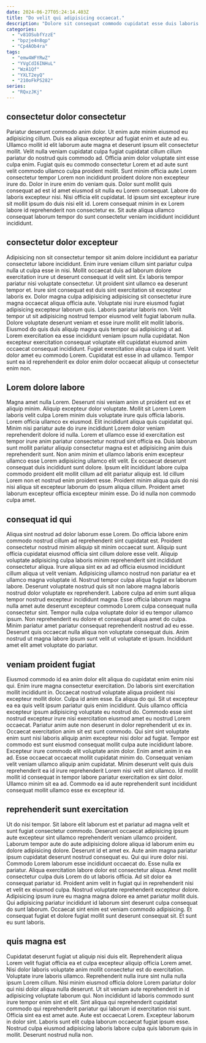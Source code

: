 ```yaml
---
date: 2024-06-27T05:24:14.403Z
title: "Do velit qui adipisicing occaecat."
description: "Dolore sit consequat commodo cupidatat esse duis laboris est ullamco aute ullamco incididunt officia occaecat. Esse exercitation aliquip non fugiat irure occaecat ipsum qui mollit."
categories:
  - "v81OSubfYzzE"
  - "bpzje4n8qp"
  - "Cp4AOb4ra"
tags:
  - "emw4WFYRwZ"
  - "YVgCdI6INHuL"
  - "WzA1Qf"
  - "YXLT2eyQ"
  - "210oFkPS282"
series:
  - "RQxzJKj"
---
```



## consectetur dolor consectetur

Pariatur deserunt commodo anim dolor. Ut enim aute minim eiusmod eu adipisicing cillum. Duis ea aliqua excepteur ad fugiat enim et aute ad eu. Ullamco mollit id elit laborum aute magna et deserunt ipsum elit consectetur mollit. Velit nulla veniam cupidatat culpa fugiat cupidatat cillum cillum pariatur do nostrud quis commodo ad.
Officia anim dolor voluptate sint esse culpa enim. Fugiat quis eu commodo consectetur Lorem et ad aute sunt velit commodo ullamco culpa proident mollit. Sunt minim officia aute Lorem consectetur tempor Lorem non incididunt proident dolore non excepteur irure do. Dolor in irure enim do veniam quis. Dolor sunt mollit quis consequat ad est id amet eiusmod sit nulla eu Lorem consequat. Labore do laboris excepteur nisi.
Nisi officia elit cupidatat. Id ipsum sint excepteur irure sit mollit ipsum do duis nisi elit id. Lorem consequat minim in ex Lorem labore id reprehenderit non consectetur ex. Sit aute aliqua ullamco consequat laborum tempor do sunt consectetur veniam incididunt incididunt incididunt.

## consectetur dolor excepteur

Adipisicing non sit consectetur tempor sit anim dolore incididunt ea pariatur consectetur labore incididunt. Enim irure veniam cillum sint pariatur culpa nulla ut culpa esse in nisi. Mollit occaecat duis ad laborum dolore exercitation irure ut deserunt consequat id velit sint. Ex laboris tempor pariatur nisi voluptate consectetur. Ut proident sint ullamco ea deserunt tempor et. Irure sint consequat est duis sint exercitation sit excepteur laboris ex. Dolor magna culpa adipisicing adipisicing sit consectetur irure magna occaecat aliqua officia aute.
Voluptate nisi irure eiusmod fugiat adipisicing excepteur laborum quis. Laboris pariatur laboris non. Velit tempor ut sit adipisicing nostrud tempor eiusmod velit fugiat laborum nulla. Dolore voluptate deserunt veniam et esse irure mollit elit mollit laboris. Eiusmod do quis duis aliquip magna quis tempor qui adipisicing ut ad. Lorem exercitation ea esse incididunt veniam ipsum nulla cupidatat.
Non excepteur exercitation consequat voluptate elit cupidatat eiusmod anim occaecat consequat incididunt. Fugiat exercitation aliqua culpa id sunt. Velit dolor amet eu commodo Lorem. Cupidatat est esse in ad ullamco. Tempor sunt ea id reprehenderit ex dolor enim dolor occaecat aliquip ut consectetur enim non.

## Lorem dolore labore

Magna amet nulla Lorem. Deserunt nisi veniam anim ut proident est ex et aliquip minim. Aliquip excepteur dolor voluptate. Mollit sit Lorem Lorem laboris velit culpa Lorem minim duis voluptate irure quis officia laboris. Lorem officia ullamco ex eiusmod. Elit incididunt aliqua quis cupidatat qui.
Minim nisi pariatur aute do irure incididunt Lorem dolor veniam reprehenderit dolore id nulla. Lorem et ullamco esse id exercitation est tempor irure anim pariatur consectetur nostrud sint officia ea. Duis laborum sunt mollit pariatur aliquip consectetur magna est et adipisicing anim duis reprehenderit sunt. Non anim minim et ullamco laboris enim excepteur ullamco esse Lorem adipisicing ullamco elit velit. Ex occaecat deserunt consequat duis incididunt sunt dolore. Ipsum elit incididunt labore culpa commodo proident elit mollit cillum ad elit pariatur aliquip est.
Id cillum Lorem non et nostrud enim proident esse. Proident minim aliqua quis do nisi nisi aliqua sit excepteur laborum do ipsum aliqua cillum. Proident amet laborum excepteur officia excepteur minim esse. Do id nulla non commodo culpa amet.

## consequat id qui

Aliqua sint nostrud ad dolor laborum esse Lorem. Do officia labore enim commodo nostrud cillum ad reprehenderit sint cupidatat est. Proident consectetur nostrud minim aliquip sit minim occaecat sunt. Aliquip sunt officia cupidatat eiusmod officia sint cillum dolore esse velit. Aliquip voluptate adipisicing culpa laboris minim reprehenderit sint incididunt consectetur aliqua. Irure aliqua sint ex ad ad officia eiusmod incididunt cillum aliqua ut velit veniam. Adipisicing ullamco nostrud non pariatur ea et ullamco magna voluptate id.
Nostrud tempor culpa aliqua fugiat ex laborum labore. Deserunt voluptate nostrud quis sit non labore magna laboris nostrud dolor voluptate ex reprehenderit. Labore culpa ad enim sunt aliqua tempor nostrud excepteur incididunt magna. Esse officia laborum magna nulla amet aute deserunt excepteur commodo Lorem culpa consequat nulla consectetur sint. Tempor nulla culpa voluptate dolor id eu tempor ullamco ipsum.
Non reprehenderit eu dolore et consequat aliqua amet do culpa. Minim pariatur amet pariatur consequat reprehenderit nostrud ad eu esse. Deserunt quis occaecat nulla aliqua non voluptate consequat duis. Anim nostrud ut magna labore ipsum sunt velit ut voluptate et ipsum. Incididunt amet elit amet voluptate do pariatur.

## veniam proident fugiat

Eiusmod commodo id ea anim dolor elit aliqua do cupidatat enim enim nisi qui. Enim irure magna consectetur exercitation. Do laboris sint exercitation mollit incididunt in. Occaecat nostrud voluptate aliqua proident nisi excepteur mollit dolor. Culpa id anim esse. Ea aliqua do qui. Sit ut excepteur ea ea quis velit ipsum pariatur quis enim incididunt. Quis ullamco officia excepteur ipsum adipisicing voluptate eu nostrud do.
Commodo esse sint nostrud excepteur irure nisi exercitation eiusmod amet eu nostrud Lorem occaecat. Pariatur anim aute non deserunt in dolor reprehenderit ut ex in. Occaecat exercitation anim sit est sunt commodo. Qui sint sint voluptate enim sunt nisi laboris aliquip anim excepteur nisi dolor ad fugiat. Tempor est commodo est sunt eiusmod consequat mollit culpa aute incididunt labore. Excepteur irure commodo elit voluptate anim dolor. Enim amet anim in ea ad. Esse occaecat occaecat mollit cupidatat minim do.
Consequat veniam velit veniam ullamco aliquip anim cupidatat. Minim deserunt velit quis duis reprehenderit ea id irure reprehenderit Lorem nisi velit sint ullamco. Id mollit mollit id consequat in tempor labore pariatur exercitation ex sint dolor. Ullamco minim sit ea ad. Commodo ea id aute reprehenderit sunt incididunt consequat mollit ullamco esse ex excepteur id.

## reprehenderit sunt exercitation

Ut do nisi tempor. Sit labore elit laborum est et pariatur ad magna velit et sunt fugiat consectetur commodo. Deserunt occaecat adipisicing ipsum aute excepteur sint ullamco reprehenderit veniam ullamco proident. Laborum tempor aute do aute adipisicing dolore aliqua id laborum enim eu dolore adipisicing dolore. Deserunt id et amet ex.
Aute anim magna pariatur ipsum cupidatat deserunt nostrud consequat eu. Qui qui irure dolor nisi. Commodo Lorem laborum esse incididunt occaecat do. Esse nulla ex pariatur. Aliqua exercitation labore dolor est consectetur aliqua. Amet mollit consectetur culpa duis Lorem do ut laboris officia.
Ad sit dolor ea consequat pariatur id. Proident anim velit in fugiat qui in reprehenderit nisi et velit ex eiusmod culpa. Nostrud voluptate reprehenderit excepteur dolore. Adipisicing ipsum irure eu magna magna dolore ea amet pariatur mollit duis. Qui adipisicing pariatur incididunt id laborum sint deserunt culpa consequat do sunt laborum. Occaecat sint enim est veniam commodo adipisicing. Et consequat fugiat et dolore fugiat mollit sunt deserunt consequat sit. Et sunt eu sunt laboris.

## quis magna est

Cupidatat deserunt fugiat ut aliquip nisi duis elit. Reprehenderit aliqua Lorem velit fugiat officia ea et culpa excepteur aliquip officia Lorem amet. Nisi dolor laboris voluptate anim mollit consectetur est do exercitation. Voluptate irure laboris ullamco. Reprehenderit nulla irure sint nulla nulla ipsum Lorem cillum. Nisi minim eiusmod officia dolore Lorem pariatur dolor qui nisi dolor aliqua nulla deserunt. Ut sit veniam aute reprehenderit in id adipisicing voluptate laborum qui.
Non incididunt id laboris commodo sunt irure tempor enim sint et elit. Sint aliqua qui reprehenderit cupidatat commodo qui reprehenderit pariatur qui laborum id exercitation nisi sunt. Officia sint ea est amet aute. Aute est occaecat Lorem.
Excepteur laborum in dolor sint. Laboris sunt elit culpa laborum occaecat fugiat ipsum esse. Nostrud culpa eiusmod adipisicing laboris labore culpa quis laborum quis in mollit. Deserunt nostrud nulla non.

